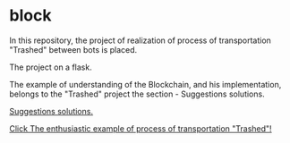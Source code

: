 # block 
<p>In this repository, the project of realization of process of transportation "Trashed" between bots is placed.</p>
<p>The project on a flask.</p>
<p>The example of understanding of the Blockchain, and his implementation, belongs to the "Trashed" project the section - Suggestions solutions.</p>
<p><a href="https://trashedbot.github.io/my-project/4.Suggestions%20solutions/Suggestions%20solutions.html">Suggestions solutions.</a></p>

<p><a href="http://trashedbot.github.io/block/enthusiastic_example.html">Click The enthusiastic example of process of transportation "Trashed"!</a></p>
